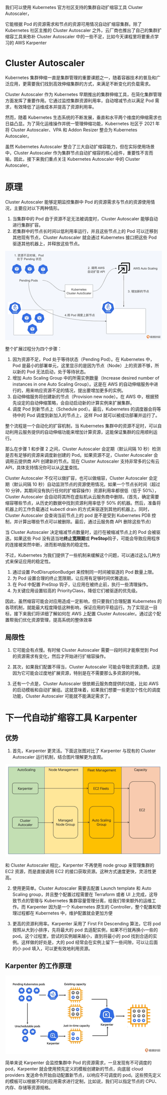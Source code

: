我们可以使用 Kubernetes 官方社区支持的集群自动扩缩容工具 Cluster Autoscaler，

它能根据 Pod 的资源需求和节点的资源可用情况自动扩缩容集群。除了 Kubernetes 社区主推的 Cluster Autoscaler 之外，云厂商也推出了自己的集群扩缩容工具来弥补 Cluster Autoscaler 中的一些不足，比如今天课程里将要重点学习的 AWS Karpenter

# Cluster Autoscaler

Kubernetes 集群伸缩一直是集群管理的重要课题之一，随着容器技术的普及和广泛应用，更需要我们找到高效伸缩集群的方式，来满足不断变化的负载需求。

Cluster Autoscaler 作为 Kubernetes 早期推出的集群伸缩工具，在简化集群管理方面发挥了重要作用。它通过监控集群资源利用率，自动增减节点以满足 Pod 需求，有效降低了运维成本并提高了资源利用率。

然而，随着 Kubernetes 生态系统的不断发展，垂直和水平两个维度的伸缩需求也日益凸显。为了简化运维操作并统一管理伸缩功能，Kubernetes 社区于 2021 年将 Cluster Autoscaler、VPA 和 Addon Resizer 整合为 Kubernetes Autoscaler。

虽然 Kubernetes Autoscaler 整合了三大自动扩缩容能力，但在实际使用场景中，Cluster Autoscaler 作为集群节点自动扩缩容的核心组件，重要性不言而喻。因此，接下来我们重点关注 Kubernetes Autoscaler 中的 Cluster Autoscaler。

# 原理

Cluster Autoscaler 能够定期监控集群中 Pod 的资源需求与节点的资源使用情况，主要应对以下两种情形。

1. 当集群中的 Pod 由于资源不足无法被调度时，Cluster Autoscaler 能够自动进行集群扩容。
2. 若集群中的节点长时间以低利用率运行，并且这些节点上的 Pod 可以迁移到其他现有节点，Cluster Autoscaler 就会通过 Kubernetes 接口把这些 Pod 驱逐其他机器上，并释放这些节点。

![](./aws自动伸缩的工作流程图.webp)

整个扩展过程分为四个步骤：

1. 因为资源不足，Pod 处于等待状态（Pending Pod）。在 Kubernetes 中，Pod 是最小的部署单元，这里显示的是因为节点（Node）上的资源不够，所以新的 Pod 无法启动，处于等待状态。
2. 增加 Auto Scaling Group 中的所需实例数量（Increase desired number of instances in one Auto Scaling Group）。这是在 AWS 的自动伸缩服务中进行的，用来响应资源不足的情况，提出要增加更多的实例。
3. 自动伸缩服务将创建新的节点（Provision new node）。在 AWS 中，根据预先设定的自动伸缩策略，会自动启动新的计算实例来扩展集群。
4. 调度 Pod 到新节点上（Schedule pod）。最后，Kubernetes 的调度器会将等待中的 Pod 调度到新加入的节点上，这样 Pod 就可以被成功部署并运行了。

整个流程是一个自动化的扩容机制，当 Kubernetes 集群中的资源不足时，可以自动利用云服务提供的自动伸缩功能来增加计算资源，这能保证集群的应用顺利运行。

那么在步骤 1 和步骤 2 之间，Cluster Autoscaler 会定期（默认间隔 10 秒）检测是否有足够的资源来调度新创建的 Pod。如果资源不足，Cluster Autoscaler 会调用云提供商 API 创建新的节点。现在 Cluster Autoscaler 支持非常多的公有云 API，具体支持情况你可以从[这里](https://github.com/kubernetes/autoscaler/tree/master/cluster-autoscaler)查找。

Cluster Autoscaler 不仅可以做扩容，也可以做缩容，Cluster Autoscaler 会定期（默认间隔 10 秒）自动监测节点的资源使用情况。如果一个节点长时间（超过 10 分钟，其期间没有执行任何的扩缩容操作）资源利用率都很低（低于 50%），Cluster Autoscaler 会自动将其所在虚拟机从云服务商中删除。(首先，确定需要缩容哪些节点，从历史的数据中找到资源利用率低于 50% 的机器。然后，准备将机器上的工作负载通过 kubectl drain 的方式来驱逐到其他的机器上。同时，Cluster Autoscaler 会查询当前节点上的 pod 是不是受到 Kubernetes PDB 控制，并计算出哪些节点可以被删除。最后，通过云服务商 API 删除这些节点)

当 Cluster Autoscaler 决定缩减节点数量时，运行在被缩减节点上的 Pod 会被驱逐。如果这些 Pod 没有适当地**终止宽限期**或 **PreStop**钩子，可能会导致应用程序的连接被突然中断，进而影响服务的稳定性。

不过，Kubernetes 为我们提供了一些机制来缓解这个问题，可以通过这么几种方式来保证应用的稳定性。

1. 通过设置 PodDisruptionBudget 来控制同一时间被驱逐的 Pod 数量上限。
2. 为 Pod 设置合理的终止宽限期，让应用有足够时间优雅退出。
3. 在 Pod 中配置 PreStop 钩子，让应用在被终止前，执行一些清理操作。
4. 为关键应用设置较高的 PriorityClass，降低它们被驱逐的优先级。

因此，虽然缩容可能会对应用造成一定影响，但只要我们合理配置 Kubernetes 的各项机制，就能最大程度降低这种影响，保证应用的平稳运行。为了实现这一目标，接下来我们将详细了解如何在 AWS 上配置 Cluster Autoscaler。通过这个配置帮我们优化资源管理，提高系统的整体效率

## 局限性
1. 它可能会有点慢。有时候 Cluster Autoscaler 需要一段时间才能察觉到 Pod 的资源需求有变化，然后才开始进行扩缩容操作。

2. 其次，如果我们配置不得当，Cluster Autoscaler 可能会导致资源浪费。这是因为它可能会过度地扩展资源，特别是在不需要那么多资源的时候。

3. 还有一个点是，Cluster Autoscaler 很依赖云服务商提供的功能，比如 AWS 的启动模板和自动扩展组。这就意味着，如果我们想要一些更加个性化的调度功能，Cluster Autoscaler 可能就不能满足需求了。

# 下一代自动扩缩容工具 Karpenter

## 优势

1. 首先，Karpenter 更灵活。下面这张图对比了 Karpenter 与现有的 Cluster Autoscaler 运行机制，结合图片理解更为直观。

![](./karpenter和ca的对比.webp)

和 Cluster Autoscaler 相比，Karpenter 不再使用 node group 来管理集群的 EC2 资源，而是直接调用 EC2 的接口获取资源。这种方式速度更快，灵活性更高。

2. 使用更简单。Cluster Autoscaler 需要去配置 Launch template 和 Auto Scaling group，并且整个配置过程需要在 Terraform 或者 UI 上完成，这导致节点的管理与 Kubernetes 集群容量管理分离，给我们带来额外的运维工作。而 Karpenter 因为是一个 Kubernetes 原生的 Controller，整个配置和管理过程都在 Kubernetes 中，维护配置就会更加方便

3. 更高的资源利用率。Karpenter 采用了 First Fit Descending 算法，它将 pod 按照从大到小排序，先将最大的 pod 去适配实例，如果不行就再换小一些的 pod。这个过程里，尝试的实例越来越小，直到将最小的 pod 找到合适的实例。这样做的好处是，大的 pod 经常会在实例上留下一些间隙，可以让后面的小 pod 填入，可以更有效地利用资源。

## Karpenter 的工作原理

![](./karpenter工作流程示意图.webp)

简单来说 Karpenter 会监控集群中 Pod 的资源需求，一旦发现有不可调度的 pod，Karpenter 就会使用预先定义的模板创建新的节点，向底层 cloud providers 发送命令开始自动配置新节点，以响应不可调度的 pod。这些预先定义的模板可以根据不同的应用需求进行定制，比如说，我们可以指定节点的 CPU、内存、存储等资源规格。